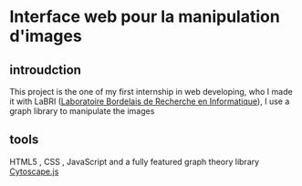 # Interface web pour la manipulation d'images

## introudction

This project is the one of my first internship in web developing, who I made it with LaBRI
([Laboratoire Bordelais de Recherche en Informatique](https://www.labri.fr/en)), I use a graph library to manipulate the
images

## tools

HTML5 , CSS , JavaScript and a fully featured graph theory library [Cytoscape.js](https://js.cytoscape.org/)




